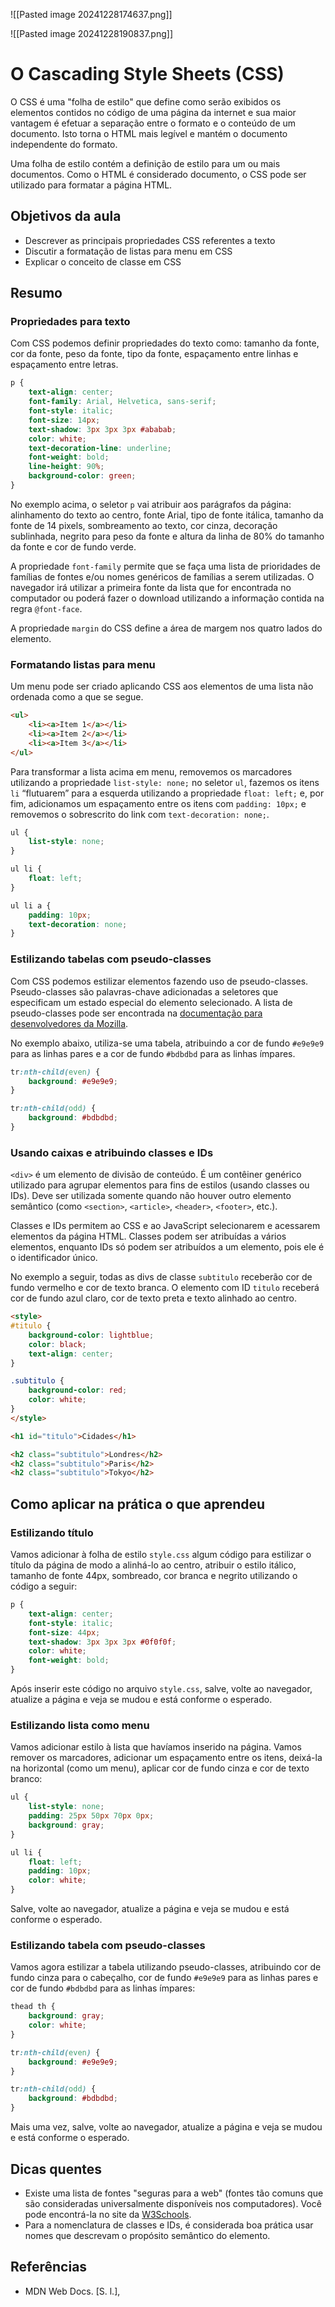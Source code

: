 
![[Pasted image 20241228174637.png]]

![[Pasted image 20241228190837.png]]

# O Cascading Style Sheets (CSS)

O CSS é uma "folha de estilo" que define como serão exibidos os elementos contidos no código de uma página da internet e sua maior vantagem é efetuar a separação entre o formato e o conteúdo de um documento. Isto torna o HTML mais legível e mantém o documento independente do formato.

Uma folha de estilo contém a definição de estilo para um ou mais documentos. Como o HTML é considerado documento, o CSS pode ser utilizado para formatar a página HTML.

## Objetivos da aula

- Descrever as principais propriedades CSS referentes a texto
- Discutir a formatação de listas para menu em CSS
- Explicar o conceito de classe em CSS

## Resumo

### Propriedades para texto

Com CSS podemos definir propriedades do texto como: tamanho da fonte, cor da fonte, peso da fonte, tipo da fonte, espaçamento entre linhas e espaçamento entre letras.

```css
p {
    text-align: center;
    font-family: Arial, Helvetica, sans-serif;
    font-style: italic;
    font-size: 14px;
    text-shadow: 3px 3px 3px #ababab;
    color: white;
    text-decoration-line: underline;
    font-weight: bold;
    line-height: 90%;
    background-color: green;
}
```

No exemplo acima, o seletor `p` vai atribuir aos parágrafos da página: alinhamento do texto ao centro, fonte Arial, tipo de fonte itálica, tamanho da fonte de 14 pixels, sombreamento ao texto, cor cinza, decoração sublinhada, negrito para peso da fonte e altura da linha de 80% do tamanho da fonte e cor de fundo verde.

A propriedade `font-family` permite que se faça uma lista de prioridades de famílias de fontes e/ou nomes genéricos de famílias a serem utilizadas. O navegador irá utilizar a primeira fonte da lista que for encontrada no computador ou poderá fazer o download utilizando a informação contida na regra `@font-face`.

A propriedade `margin` do CSS define a área de margem nos quatro lados do elemento.

### Formatando listas para menu

Um menu pode ser criado aplicando CSS aos elementos de uma lista não ordenada como a que se segue.

```html
<ul>
    <li><a>Item 1</a></li>
    <li><a>Item 2</a></li>
    <li><a>Item 3</a></li>
</ul>
```

Para transformar a lista acima em menu, removemos os marcadores utilizando a propriedade `list-style: none;` no seletor `ul`, fazemos os itens `li` “flutuarem” para a esquerda utilizando a propriedade `float: left;` e, por fim, adicionamos um espaçamento entre os itens com `padding: 10px;` e removemos o sobrescrito do link com `text-decoration: none;`.

```css
ul {
    list-style: none;
}

ul li {
    float: left;
}

ul li a {
    padding: 10px;
    text-decoration: none;
}
```

### Estilizando tabelas com pseudo-classes

Com CSS podemos estilizar elementos fazendo uso de pseudo-classes. Pseudo-classes são palavras-chave adicionadas a seletores que especificam um estado especial do elemento selecionado. A lista de pseudo-classes pode ser encontrada na [documentação para desenvolvedores da Mozilla](https://developer.mozilla.org/pt-BR/docs/Web/CSS).

No exemplo abaixo, utiliza-se uma tabela, atribuindo a cor de fundo `#e9e9e9` para as linhas pares e a cor de fundo `#bdbdbd` para as linhas ímpares.

```css
tr:nth-child(even) {
    background: #e9e9e9;
}

tr:nth-child(odd) {
    background: #bdbdbd;
}
```

### Usando caixas e atribuindo classes e IDs

`<div>` é um elemento de divisão de conteúdo. É um contêiner genérico utilizado para agrupar elementos para fins de estilos (usando classes ou IDs). Deve ser utilizada somente quando não houver outro elemento semântico (como `<section>`, `<article>`, `<header>`, `<footer>`, etc.).

Classes e IDs permitem ao CSS e ao JavaScript selecionarem e acessarem elementos da página HTML. Classes podem ser atribuídas a vários elementos, enquanto IDs só podem ser atribuídos a um elemento, pois ele é o identificador único.

No exemplo a seguir, todas as divs de classe `subtitulo` receberão cor de fundo vermelho e cor de texto branca. O elemento com ID `titulo` receberá cor de fundo azul claro, cor de texto preta e texto alinhado ao centro.

```html
<style>
#titulo {
    background-color: lightblue;
    color: black;
    text-align: center;
}

.subtitulo {
    background-color: red;
    color: white;
}
</style>

<h1 id="titulo">Cidades</h1>

<h2 class="subtitulo">Londres</h2>
<h2 class="subtitulo">Paris</h2>
<h2 class="subtitulo">Tokyo</h2>
```

## Como aplicar na prática o que aprendeu

### Estilizando título

Vamos adicionar à folha de estilo `style.css` algum código para estilizar o título da página de modo a alinhá-lo ao centro, atribuir o estilo itálico, tamanho de fonte 44px, sombreado, cor branca e negrito utilizando o código a seguir:

```css
p {
    text-align: center;
    font-style: italic;
    font-size: 44px;
    text-shadow: 3px 3px 3px #0f0f0f;
    color: white;
    font-weight: bold;
}
```

Após inserir este código no arquivo `style.css`, salve, volte ao navegador, atualize a página e veja se mudou e está conforme o esperado.

### Estilizando lista como menu

Vamos adicionar estilo à lista que havíamos inserido na página. Vamos remover os marcadores, adicionar um espaçamento entre os itens, deixá-la na horizontal (como um menu), aplicar cor de fundo cinza e cor de texto branco:

```css
ul {
    list-style: none;
    padding: 25px 50px 70px 0px;
    background: gray;
}

ul li {
    float: left;
    padding: 10px;
    color: white;
}
```

Salve, volte ao navegador, atualize a página e veja se mudou e está conforme o esperado.

### Estilizando tabela com pseudo-classes

Vamos agora estilizar a tabela utilizando pseudo-classes, atribuindo cor de fundo cinza para o cabeçalho, cor de fundo `#e9e9e9` para as linhas pares e cor de fundo `#bdbdbd` para as linhas ímpares:

```css
thead th {
    background: gray;
    color: white;
}

tr:nth-child(even) {
    background: #e9e9e9;
}

tr:nth-child(odd) {
    background: #bdbdbd;
}
```

Mais uma vez, salve, volte ao navegador, atualize a página e veja se mudou e está conforme o esperado.

## Dicas quentes

- Existe uma lista de fontes "seguras para a web" (fontes tão comuns que são consideradas universalmente disponíveis nos computadores). Você pode encontrá-la no site da [W3Schools](https://www.w3schools.com/cssref/css_websafe_fonts.asp).
- Para a nomenclatura de classes e IDs, é considerada boa prática usar nomes que descrevam o propósito semântico do elemento.

## Referências

- MDN Web Docs. [S. l.], 
